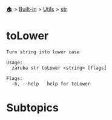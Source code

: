 <!--startTocHeader-->
[🏠](../../../README.md) > [Built-in](../../README.md) > [Utils](../README.md) > [str](README.md)
# toLower
<!--endTocHeader-->

```
Turn string into lower case

Usage:
  zaruba str toLower <string> [flags]

Flags:
  -h, --help   help for toLower

```

# Subtopics
<!--startTocSubtopic-->
<!--endTocSubtopic-->
